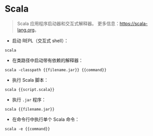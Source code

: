 # Scala

> Scala 应用程序启动器和交互式解释器。
> 更多信息：<https://scala-lang.org>。

- 启动 REPL（交互式 shell）：

`scala`

- 在类路径中启动带有依赖的解释器：

`scala -classpath {{filename.jar}} {{command}}`

- 执行 Scala 脚本：

`scala {{script.scala}}`

- 执行 `.jar` 程序：

`scala {{filename.jar}}`

- 在命令行中执行单个 Scala 命令：

`scala -e {{command}}`